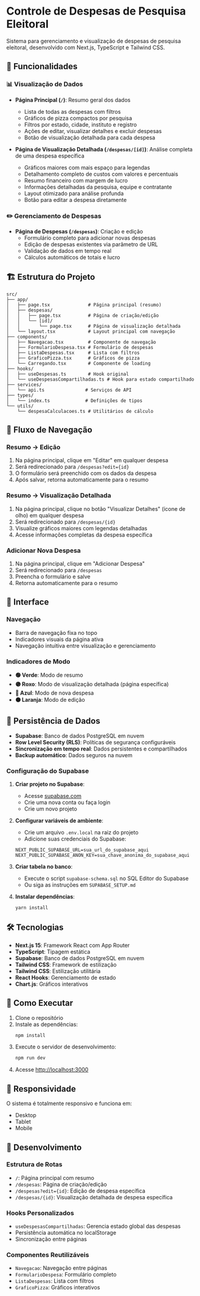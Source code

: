 # Controle de Despesas de Pesquisa Eleitoral

Sistema para gerenciamento e visualização de despesas de pesquisa eleitoral, desenvolvido com Next.js, TypeScript e Tailwind CSS.

## 🚀 Funcionalidades

### 📊 Visualização de Dados
- **Página Principal (`/`)**: Resumo geral dos dados
  - Lista de todas as despesas com filtros
  - Gráficos de pizza compactos por pesquisa
  - Filtros por estado, cidade, instituto e registro
  - Ações de editar, visualizar detalhes e excluir despesas
  - Botão de visualização detalhada para cada despesa

- **Página de Visualização Detalhada (`/despesas/[id]`)**: Análise completa de uma despesa específica
  - Gráficos maiores com mais espaço para legendas
  - Detalhamento completo de custos com valores e percentuais
  - Resumo financeiro com margem de lucro
  - Informações detalhadas da pesquisa, equipe e contratante
  - Layout otimizado para análise profunda
  - Botão para editar a despesa diretamente

### ✏️ Gerenciamento de Despesas
- **Página de Despesas (`/despesas`)**: Criação e edição
  - Formulário completo para adicionar novas despesas
  - Edição de despesas existentes via parâmetro de URL
  - Validação de dados em tempo real
  - Cálculos automáticos de totais e lucro

## 🏗️ Estrutura do Projeto

```
src/
├── app/
│   ├── page.tsx              # Página principal (resumo)
│   ├── despesas/
│   │   ├── page.tsx          # Página de criação/edição
│   │   └── [id]/
│   │       └── page.tsx      # Página de visualização detalhada
│   └── layout.tsx            # Layout principal com navegação
├── components/
│   ├── Navegacao.tsx         # Componente de navegação
│   ├── FormularioDespesa.tsx # Formulário de despesas
│   ├── ListaDespesas.tsx     # Lista com filtros
│   ├── GraficoPizza.tsx      # Gráficos de pizza
│   └── Carregando.tsx        # Componente de loading
├── hooks/
│   ├── useDespesas.ts        # Hook original
│   └── useDespesasCompartilhadas.ts # Hook para estado compartilhado
├── services/
│   └── api.ts               # Serviços de API
├── types/
│   └── index.ts             # Definições de tipos
└── utils/
    └── despesaCalculacoes.ts # Utilitários de cálculo
```

## 🔄 Fluxo de Navegação

### Resumo → Edição
1. Na página principal, clique em "Editar" em qualquer despesa
2. Será redirecionado para `/despesas?edit={id}`
3. O formulário será preenchido com os dados da despesa
4. Após salvar, retorna automaticamente para o resumo

### Resumo → Visualização Detalhada
1. Na página principal, clique no botão "Visualizar Detalhes" (ícone de olho) em qualquer despesa
2. Será redirecionado para `/despesas/{id}`
3. Visualize gráficos maiores com legendas detalhadas
4. Acesse informações completas da despesa específica

### Adicionar Nova Despesa
1. Na página principal, clique em "Adicionar Despesa"
2. Será redirecionado para `/despesas`
3. Preencha o formulário e salve
4. Retorna automaticamente para o resumo

## 🎨 Interface

### Navegação
- Barra de navegação fixa no topo
- Indicadores visuais da página ativa
- Navegação intuitiva entre visualização e gerenciamento

### Indicadores de Modo
- **🟢 Verde**: Modo de resumo
- **🟣 Roxo**: Modo de visualização detalhada (página específica)
- **🔵 Azul**: Modo de nova despesa
- **🟠 Laranja**: Modo de edição

## 💾 Persistência de Dados

- **Supabase**: Banco de dados PostgreSQL em nuvem
- **Row Level Security (RLS)**: Políticas de segurança configuráveis
- **Sincronização em tempo real**: Dados persistentes e compartilhados
- **Backup automático**: Dados seguros na nuvem

### Configuração do Supabase

1. **Criar projeto no Supabase**:
   - Acesse [supabase.com](https://supabase.com)
   - Crie uma nova conta ou faça login
   - Crie um novo projeto

2. **Configurar variáveis de ambiente**:
   - Crie um arquivo `.env.local` na raiz do projeto
   - Adicione suas credenciais do Supabase:
   ```env
   NEXT_PUBLIC_SUPABASE_URL=sua_url_do_supabase_aqui
   NEXT_PUBLIC_SUPABASE_ANON_KEY=sua_chave_anonima_do_supabase_aqui
   ```

3. **Criar tabela no banco**:
   - Execute o script `supabase-schema.sql` no SQL Editor do Supabase
   - Ou siga as instruções em `SUPABASE_SETUP.md`

4. **Instalar dependências**:
   ```bash
   yarn install
   ```

## 🛠️ Tecnologias

- **Next.js 15**: Framework React com App Router
- **TypeScript**: Tipagem estática
- **Supabase**: Banco de dados PostgreSQL em nuvem
- **Tailwind CSS**: Framework de estilização
- **Tailwind CSS**: Estilização utilitária
- **React Hooks**: Gerenciamento de estado
- **Chart.js**: Gráficos interativos

## 🚀 Como Executar

1. Clone o repositório
2. Instale as dependências:
   ```bash
   npm install
   ```
3. Execute o servidor de desenvolvimento:
   ```bash
   npm run dev
   ```
4. Acesse [http://localhost:3000](http://localhost:3000)

## 📱 Responsividade

O sistema é totalmente responsivo e funciona em:
- Desktop
- Tablet
- Mobile

## 🔧 Desenvolvimento

### Estrutura de Rotas
- `/`: Página principal com resumo
- `/despesas`: Página de criação/edição
- `/despesas?edit={id}`: Edição de despesa específica
- `/despesas/{id}`: Visualização detalhada de despesa específica

### Hooks Personalizados
- `useDespesasCompartilhadas`: Gerencia estado global das despesas
- Persistência automática no localStorage
- Sincronização entre páginas

### Componentes Reutilizáveis
- `Navegacao`: Navegação entre páginas
- `FormularioDespesa`: Formulário completo
- `ListaDespesas`: Lista com filtros
- `GraficoPizza`: Gráficos interativos
